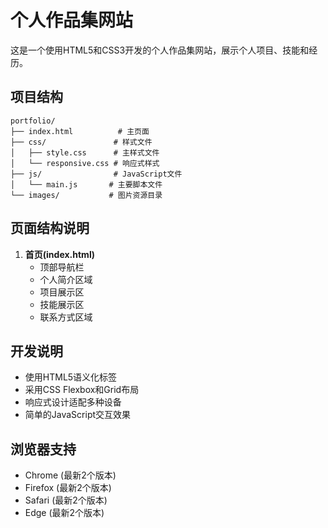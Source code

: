 # 个人作品集网站

这是一个使用HTML5和CSS3开发的个人作品集网站，展示个人项目、技能和经历。

## 项目结构
```
portfolio/
├── index.html          # 主页面
├── css/               # 样式文件
│   ├── style.css      # 主样式文件
│   └── responsive.css # 响应式样式
├── js/                # JavaScript文件
│   └── main.js       # 主要脚本文件
└── images/           # 图片资源目录
```

## 页面结构说明
1. **首页(index.html)**
   - 顶部导航栏
   - 个人简介区域
   - 项目展示区
   - 技能展示区
   - 联系方式区域

## 开发说明
- 使用HTML5语义化标签
- 采用CSS Flexbox和Grid布局
- 响应式设计适配多种设备
- 简单的JavaScript交互效果

## 浏览器支持
- Chrome (最新2个版本)
- Firefox (最新2个版本)
- Safari (最新2个版本)
- Edge (最新2个版本)
